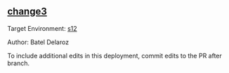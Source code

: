 ## [change3](http://localhost:8080/orgs/b556ae85-1b83-4863-856d-d62c0eee061e/envs/bf279f85-1777-428c-b8c3-2de6ef61eb5b/deployments/d3db289b-d0b5-4cc1-932c-d619af53fe91)

Target Environment: [s12](http://localhost:8080/orgs/b556ae85-1b83-4863-856d-d62c0eee061e/envs/bf279f85-1777-428c-b8c3-2de6ef61eb5b) 

Author: Batel Delaroz

To include additional edits in this deployment, commit edits to the PR after branch.